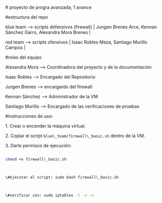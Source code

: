 \# proyecto de progra avanzada, 1 avance



\#estructura del repo

blue team --> scripts defensivos (firewall) | Jungen Brenes Arce, Kennan Sánchez Garro, Alexandra Mora Brenes |



red team --> scripts ofensivos | Isaac Robles Meza, Santiago Murillo Campos |



\#roles del equipo


Alexandra Mora --> Coordinadora del proyecto y de la documentación

Isaac Robles --> Encargado del Repositorio

Jurgen Brenes --> encargardo del firewall

Kennan Sánchez --> Administrador de la VM

Santiago Murillo --> Encargado de las verificaciones de pruebas



\#instrucciones de uso:

1\. Crear o encender la máquina virtual.  

2\. Copiar el script `blue\_team/firewall\_basic.sh` dentro de la VM.  

3\. Darle permisos de ejecución:  

```bash

chmod +x firewall\_basic.sh



\#ejecutar el script: sudo bash firewall\_basic.sh



\#verificar con: sudo iptables -l -v -n



